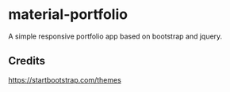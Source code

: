 # material-portfolio
A simple responsive portfolio app based on bootstrap and jquery.

## Credits
https://startbootstrap.com/themes
